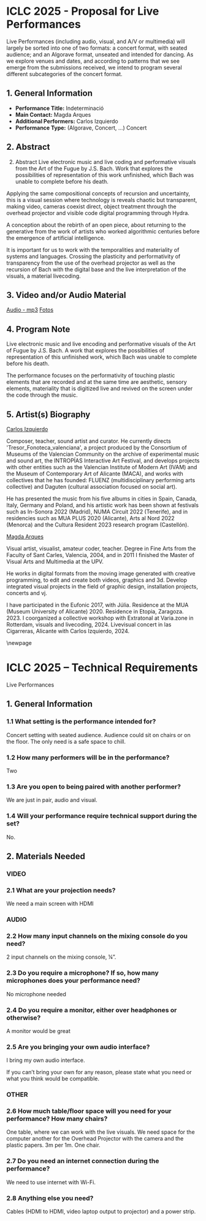 # ICLC 2025 - Proposal for Live Performances

Live Performances (including audio, visual, and A/V or multimedia)
will largely be sorted into one of two formats: a concert format, with
seated audience; and an Algorave format, unseated and intended for
dancing. As we explore venues and dates, and according to patterns
that we see emerge from the submissions received, we intend to program
several different subcategories of the concert format.

## 1. General Information

- **Performance Title:**
Indeterminació
- **Main Contact:**
Magda Arques
- **Additional Performers:**
Carlos Izquierdo
- **Performance Type:** (Algorave, Concert, \...)
Concert
## 2. Abstract

2. Abstract
Live electronic music and live coding and performative visuals 
from the Art of the Fugue by J.S. Bach. Work that explores the possibilities 
of representation of this work unfinished, which Bach was unable to 
complete before his death.

Applying the same compositional concepts of recursion and uncertainty, 
this is a visual session where technology is reveals chaotic but transparent, 
making video, cameras coexist direct, object treatment through the overhead 
projector and visible code digital programming through Hydra. 
 
A conception about the rebirth of an open piece, about returning to the 
generative from the work of artists who worked algorithmic centuries before 
the emergence of artificial intelligence.

It is important for us to work with the temporalities and materiality 
of systems and languages. Crossing the plasticity and performativity of 
transparency from the use of the overhead projector as well as the recursion 
of Bach with the digital base and the live interpretation of 
the visuals, a material livecoding.

## 3. Video and/or Audio Material

[Audio - mp3](https://drive.google.com/drive/folders/1feX_q-J65kJC_NRkLJJt8knV6cho0vn-?usp=drive_link)
[Fotos](https://drive.google.com/drive/folders/1bWHrNiaDeNevRdWBcYmkQjaczEDvutCf?usp=drive_link)

## 4. Program Note

Live electronic music and live encoding and performative visuals of 
the Art of Fugue by J.S. Bach. A work that explores the possibilities 
of representation of this unfinished work, which Bach was unable 
to complete before his death.

The performance focuses on the performativity of touching plastic 
elements that are recorded and at the same time are aesthetic, 
sensory elements, materiality that is digitized live and revived 
on the screen under the code through the music.

## 5. Artist(s) Biography


[Carlos Izquierdo](https://carlos-izquierdo.com/)

Composer, teacher, sound artist and curator. He currently directs 
'Tresor_Fonoteca_valenciana', a project produced by the 
Consortium of Museums of the Valencian Community on the archive 
of experimental music and sound art, the INTROPÍAS Interactive 
Art Festival, and develops projects with other entities such 
as the Valencian Institute of Modern Art (IVAM) and the Museum 
of Contemporary Art of Alicante (MACA), and works with collectives 
that he has founded: FLUENZ (multidisciplinary performing arts 
collective) and Daguten (cultural association focused on social art).

He has presented the music from his five albums in cities 
in Spain, Canada, Italy, Germany and Poland, and his artistic 
work has been shown at festivals such as In-Sonora 2022 (Madrid), 
NUMA Circuit 2022 (Tenerife), and in residencies such as 
MUA PLUS 2020 (Alicante), Arts al Nord 2022 (Menorca) and 
the Cultura Resident 2023 research program (Castellón).

[Magda Arques](https://magdarques.cargo.site/)

Visual artist, visualist, amateur coder, teacher. Degree in Fine Arts from the 
Faculty of Sant Carles, Valencia, 2004, and in 2011 I finished 
the Master of Visual Arts and Multimedia at the UPV. 

He works in digital formats from the moving image generated 
with creative programming, to edit and create both videos, 
graphics and 3d. Develop integrated visual projects in the 
field of graphic design, installation projects, concerts and vj.

I have participated in the Eufonic 2017, with Júlia. Residence at 
the MUA (Museum University of Alicante) 2020. Residence in Etopia, 
Zaragoza. 2023. I coorganized a collective workshop with Extratonal 
at Varia.zone in Rotterdam, visuals and livecoding, 2024. Livevisual 
concert in las Cigarreras, Alicante with Carlos Izquierdo, 2024.

\newpage

# ICLC 2025 – Technical Requirements

Live Performances

## 1. General Information

### 1.1 What setting is the performance intended for?

Concert setting with seated audience. Audience could sit 
on chairs or on the floor. The only need is a safe space to chill.

### 1.2 How many performers will be in the performance?

Two

### 1.3 Are you open to being paired with another performer?

We are just in pair, audio and visual.

### 1.4 Will your performance require technical support during the set?

No.

## 2. Materials Needed

### VIDEO

### 2.1 What are your projection needs?

We need a main screen with HDMI

### AUDIO

### 2.2 How many input channels on the mixing console do you need?

2 input channels on the mixing console, ¼”.

### 2.3 Do you require a microphone? If so, how many microphones does your performance need?

No microphone needed

### 2.4 Do you require a monitor, either over headphones or otherwise?

A monitor would be great

### 2.5 Are you bringing your own audio interface?

I bring my own audio interface.

If you can’t bring your own for any reason, please state what you need
or what you think would be compatible.

### OTHER

### 2.6 How much table/floor space will you need for your performance? How many chairs?

One table, where we can work with the live visuals. We need space for the 
computer another for the Overhead Projector with the camera and the plastic 
papers. 3m per 1m. One chair.

### 2.7 Do you need an internet connection during the performance?

We need to use internet with Wi-Fi.

### 2.8 Anything else you need?

Cables (HDMI to HDMI, video laptop output to projector) and a power strip.
